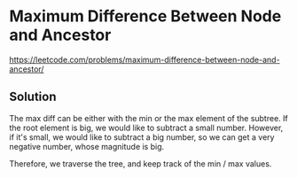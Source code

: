 # Maximum Difference Between Node and Ancestor

https://leetcode.com/problems/maximum-difference-between-node-and-ancestor/

## Solution

The max diff can be either with the min or the max element of the subtree. If the root element is big, we would like to
subtract a small number. However, if it's small, we would like to subtract a big number, so we can get a very negative
number, whose magnitude is big.

Therefore, we traverse the tree, and keep track of the min / max values.
